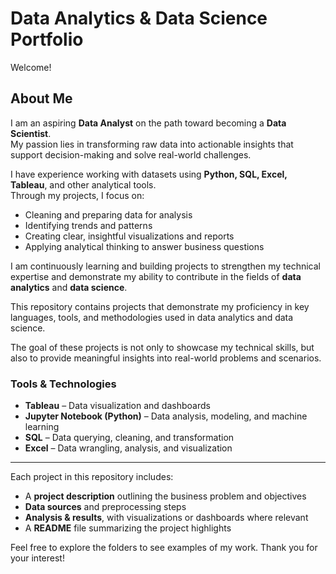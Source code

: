 # Data Analytics & Data Science Portfolio

Welcome! 
## About Me  

I am an aspiring **Data Analyst** on the path toward becoming a **Data Scientist**.  
My passion lies in transforming raw data into actionable insights that support decision-making and solve real-world challenges.  

I have experience working with datasets using **Python, SQL, Excel, Tableau**, and other analytical tools.  
Through my projects, I focus on:  
- Cleaning and preparing data for analysis  
- Identifying trends and patterns  
- Creating clear, insightful visualizations and reports  
- Applying analytical thinking to answer business questions  

I am continuously learning and building projects to strengthen my technical expertise and demonstrate my ability to contribute in the fields of **data analytics** and **data science**.  

This repository contains projects that demonstrate my proficiency in key languages, tools, and methodologies used in data analytics and data science.  

The goal of these projects is not only to showcase my technical skills, but also to provide meaningful insights into real-world problems and scenarios.  

### Tools & Technologies
- **Tableau** – Data visualization and dashboards  
- **Jupyter Notebook (Python)** – Data analysis, modeling, and machine learning  
- **SQL** – Data querying, cleaning, and transformation  
- **Excel** – Data wrangling, analysis, and visualization  

---

Each project in this repository includes:  
- A **project description** outlining the business problem and objectives  
- **Data sources** and preprocessing steps  
- **Analysis & results**, with visualizations or dashboards where relevant  
- A **README** file summarizing the project highlights  

Feel free to explore the folders to see examples of my work. Thank you for your interest! 
